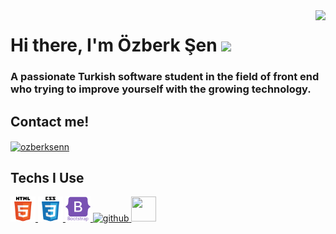 <img src="https://media.giphy.com/media/10zxDv7Hv5RF9C/giphy.gif" align="right">

<h1 align="left">Hi there, I'm Özberk Şen <img src = "https://raw.githubusercontent.com/MartinHeinz/MartinHeinz/master/wave.gif" width = 35px> </h1>
<h3 align="left">A passionate Turkish software student in the field of front end who trying to improve yourself with the growing technology.
</h2>

<div size='25px'> 
<p align='left'>
<h2 align='left'> Contact me! </h2>
<a href="https://www.linkedin.com/in/özberk-şen-95442b227/" target="blank"><img align="center" src="https://raw.githubusercontent.com/rahuldkjain/github-profile-readme-generator/master/src/images/icons/Social/linked-in-alt.svg" alt="ozberksenn" height="30" width="40" /></a></a>
</p>
</div>

<div size='25px'>
<p align='left'>
<h2 align='left''> Techs I Use  </h2>
<p align="left"> <a href="https://www.w3.org/html/" target="_blank"> <img src="https://raw.githubusercontent.com/devicons/devicon/master/icons/html5/html5-original-wordmark.svg" alt="html5" width="40" height="40"/> </a><a href="https://www.w3schools.com/css/" target="_blank"> 
                <img src="https://raw.githubusercontent.com/devicons/devicon/master/icons/css3/css3-original-wordmark.svg" alt="css3" width="40" height="40"/> </a><a href="https://getbootstrap.com" target="_blank">
                 <img src="https://raw.githubusercontent.com/devicons/devicon/master/icons/bootstrap/bootstrap-plain-wordmark.svg" alt="bootstrap" width="40" height="40"/> </a><a href="https://developer.mozilla.org/en-US/docs/Web/JavaScript" target="_blank">  
                 <img src="https://raw.githubusercontent.com/rahulbanerjee26/githubAboutMeGenerator/main/icons/github.svg" alt="github" width="40" height="40"/> </a><a href="https://www.java.com" target="_blank"> 
                 <img width="40" height="40" src="https://unpkg.com/simple-icons@v6/icons/python.svg" />
                
                 
</p>
</div>
<!--
**Ozberksenn/Ozberksenn** is a ✨ _special_ ✨ repository because its `README.md` (this file) appears on your GitHub profile.

Here are some ideas to get you started:

 🔭 I’m currently working on ...
 🌱 I’m currently learning ...
 👯 I’m looking to collaborate on ...
 🤔 I’m looking for help with ...
 💬 Ask me about ...
 📫 How to reach me: ...
 😄 Pronouns: ...
 ⚡ Fun fact: ...
-->
